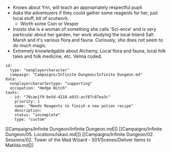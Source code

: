 - Knows about Ynn, will teach an appropriately respectful pupil
- Asks the adventurers if they could gather some reagents for her, just local stuff, bit of scutwork.
	- Worth some Coin or Vesper
- Insists she is a woman of something she calls 'Sci-ence' and is very particular about her garden, her work studying the local Inland Salt Marsh and it's various flora and fauna. Curiously, she does not seem to do much magic.
- Extremely knowledgable about Alchemy, Local flora and fauna, local folk tales and folk medicine, etc. Velma coded.


```RpgManager4
id: 
  type: "nonplayercharacter"
  campaign: "Campaigns/Infinite Dungeon/Infinite Dungeon.md"
data: 
  nonplayercharactertype: "supporting"
  occupation: "Hedge Witch"
tasks: 
  - id: "70cae1f9-be5d-4218-a915-acf87c87ea3c"
    priority: 1
    name: "Needs Reagents to finish a new potion recipe"
    description: 
    status: "incomplete"
    type: "custom"
```


[[Campaigns/Infinite Dungeon/Infinite Dungeon.md|]]
[[Campaigns/Infinite Dungeon/05. Locations/Iskavi.md|]]
[[Campaigns/Infinite Dungeon/02. Sessions/02. Tower of the Mad Wizard - S01/Scenes/Deliver Items to Matilda.md|]]